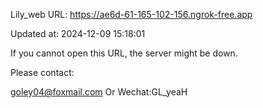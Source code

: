 Lily_web URL: https://ae6d-61-165-102-156.ngrok-free.app

Updated at: 2024-12-09 15:18:01

If you cannot open this URL, the server might be down.

Please contact: 

goley04@foxmail.com Or Wechat:GL_yeaH